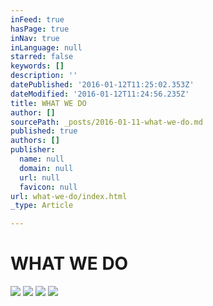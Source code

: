 ```yaml
---
inFeed: true
hasPage: true
inNav: true
inLanguage: null
starred: false
keywords: []
description: ''
datePublished: '2016-01-12T11:25:02.353Z'
dateModified: '2016-01-12T11:24:56.235Z'
title: WHAT WE DO
author: []
sourcePath: _posts/2016-01-11-what-we-do.md
published: true
authors: []
publisher:
  name: null
  domain: null
  url: null
  favicon: null
url: what-we-do/index.html
_type: Article

---
```

# WHAT WE DO
![](https://the-grid-user-content.s3-us-west-2.amazonaws.com/a7b8dd06-86c5-4da6-9b5e-e6c49d6b0878.jpg)
![](https://s3-us-west-2.amazonaws.com/the-grid-img/p/af841790b91eee619390e94c967243df14a7a5a8.jpg)
![](https://s3-us-west-2.amazonaws.com/the-grid-img/p/b69348c17f31ffe83f1691fdfc1fda91b2dbf975.jpg)
![](https://s3-us-west-2.amazonaws.com/the-grid-img/p/6d2976eb70f29c8ba2759fc7a70fae6b131b122f.jpg)